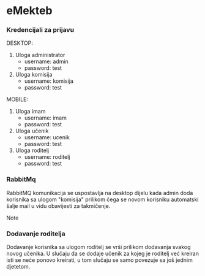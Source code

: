 # eMekteb

### Kredencijali za prijavu

DESKTOP:
1. Uloga administrator
    - username: admin
    - password: test
2. Uloga komisija
    - username: komisija
    - password: test


MOBILE:
1. Uloga imam
    - username: imam
    - password: test
2. Uloga učenik
    - username: ucenik
    - password: test
3. Uloga roditelj
    - username: roditelj
    - password: test

### RabbitMq
RabbitMQ komunikacija se uspostavlja na desktop dijelu kada admin doda korisnika sa ulogom "komisija" 
prilikom čega se novom korisniku automatski šalje mail u vidu obavijesti za takmičenje.

>[!NOTE]
>### Dodavanje roditelja
>Dodavanje korisnika sa ulogom roditelj se vrši prilikom dodavanja svakog novog učenika.
U slučaju da se dodaje učenik za kojeg je roditelj već kreiran isti se neće ponovo kreirati, 
u tom slučaju se samo povezuje sa još jednim djetetom. 
